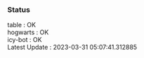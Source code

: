 ### Status


table : OK  
hogwarts : OK  
icy-bot : OK  
Latest Update : 2023-03-31 05:07:41.312885
